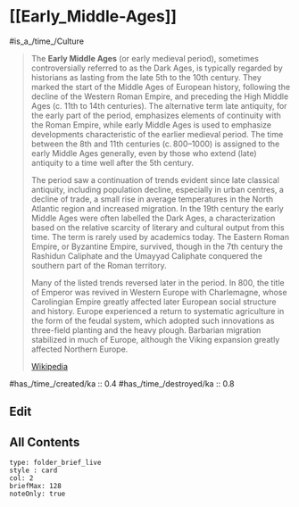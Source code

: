 # [[Early_Middle-Ages]] 

#is_a_/time_/Culture 

> The **Early Middle Ages** (or early medieval period), sometimes controversially referred to as the Dark Ages, is typically regarded by historians as lasting from the late 5th to the 10th century. They marked the start of the Middle Ages of European history, following the decline of the Western Roman Empire, and preceding the High Middle Ages (c. 11th to 14th centuries). The alternative term late antiquity, for the early part of the period, emphasizes elements of continuity with the Roman Empire, while early Middle Ages is used to emphasize developments characteristic of the earlier medieval period. The time between the 8th and 11th centuries (c. 800–1000) is assigned to the early Middle Ages generally, even by those who extend (late) antiquity to a time well after the 5th century.
>
> The period saw a continuation of trends evident since late classical antiquity, including population decline, especially in urban centres, a decline of trade, a small rise in average temperatures in the North Atlantic region and increased migration. In the 19th century the early Middle Ages were often labelled the Dark Ages, a characterization based on the relative scarcity of literary and cultural output from this time. The term is rarely used by academics today. The Eastern Roman Empire, or Byzantine Empire, survived, though in the 7th century the Rashidun Caliphate and the Umayyad Caliphate conquered the southern part of the Roman territory.
>
> Many of the listed trends reversed later in the period. In 800, the title of Emperor was revived in Western Europe with Charlemagne, whose Carolingian Empire greatly affected later European social structure and history. Europe experienced a return to systematic agriculture in the form of the feudal system, which adopted such innovations as three-field planting and the heavy plough. Barbarian migration stabilized in much of Europe, although the Viking expansion greatly affected Northern Europe.
>
> [Wikipedia](https://en.wikipedia.org/wiki/Early%20Middle%20Ages)
> 

#has_/time_/created/ka :: 0.4 
#has_/time_/destroyed/ka :: 0.8 

## Edit

## All Contents

```ccard
type: folder_brief_live
style : card
col: 2
briefMax: 128
noteOnly: true
```

